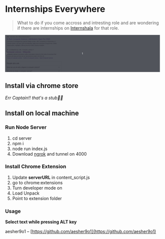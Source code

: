 # Internships Everywhere
> What to do if you come accross and intresting role and are wondering if there are internships on [Internshala](http://internshala.com/) for that role.

![Alt Text](demo.gif)


## Install via chrome store
*Err Captain!! that's a stub🌈🌈*

## Install on local machine
### Run Node Server
1. cd server
2. npm i
3. node run index.js
4. Download [ngrok](https://ngrok.com/) and tunnel on 4000

### Install Chrome Extension
1. Update **serverURL** in content_script.js
2. go to chrome:extensions
3. Turn developer mode on
4. Load Unpack
5. Point to extension folder

### Usage
**Select text while pressing ALT key**

aesher9o1 – [https://github.com/aesher9o1](https://github.com/aesher9o1)
